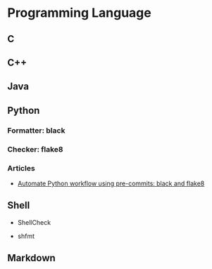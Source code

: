 # Programming Language

## C

## C++

## Java

## Python

### Formatter: black

### Checker: flake8

### Articles

+ [Automate Python workflow using pre-commits: black and flake8](https://ljvmiranda921.github.io/notebook/2018/06/21/precommits-using-black-and-flake8/)

## Shell

+ ShellCheck

+ shfmt

## Markdown
